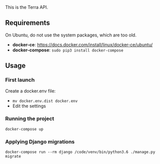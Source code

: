 This is the Terra API.

## Requirements

On Ubuntu, do not use the system packages, which are too old.
* **docker-ce**: https://docs.docker.com/install/linux/docker-ce/ubuntu/
* **docker-compose**: `sudo pip3 install docker-compose`


## Usage

### First launch
Create a docker.env file:
* `mv docker.env.dist docker.env`
* Edit the settings

### Running the project
`docker-compose up`

### Applying Django migrations
`docker-compose run --rm django /code/venv/bin/python3.6 ./manage.py migrate`

